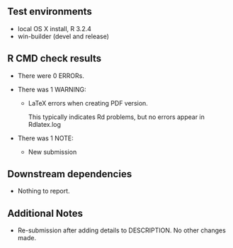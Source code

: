 ## Test environments
* local OS X install, R 3.2.4
* win-builder (devel and release)

## R CMD check results
* There were 0 ERRORs.

* There was 1 WARNING:

  * LaTeX errors when creating PDF version.

    This typically indicates Rd problems, but no errors appear in Rdlatex.log

* There was 1 NOTE:

  * New submission

## Downstream dependencies
* Nothing to report.

## Additional Notes
* Re-submission after adding details to DESCRIPTION. No other changes made.
